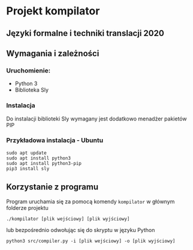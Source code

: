 # Projekt kompilator
## Języki formalne i techniki translacji 2020

## Wymagania i zależności
### Uruchomienie:
* Python 3
* Biblioteka Sly
### Instalacja 
Do instalacji biblioteki Sly wymagany jest dodatkowo menadżer pakietów PIP
### Przykładowa instalacja - Ubuntu
```
sudo apt update
sudo apt install python3 
sudo apt install python3-pip
pip3 install sly
```
## Korzystanie z programu
Program uruchamia się za pomocą komendy `kompilator` w głównym folderze projektu
```
./kompilator [plik wejściowy] [plik wyjściowy]
```
lub bezpośrednio odwołując się do skryptu w języku Python 
```
python3 src/compiler.py -i [plik wejściowy] -o [plik wyjściowy]
```